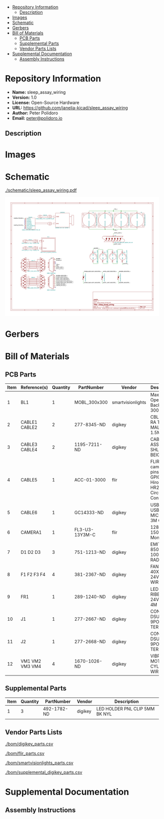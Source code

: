 - [Repository Information](#org17cc2b7)
  - [Description](#org25f2af7)
- [Images](#orgbd487b0)
- [Schematic](#org24d9f54)
- [Gerbers](#orga8e82bf)
- [Bill of Materials](#org2419cb1)
  - [PCB Parts](#orgecc567f)
  - [Supplemental Parts](#org83d5030)
  - [Vendor Parts Lists](#orgbc562f7)
- [Supplemental Documentation](#org4d8f16b)
  - [Assembly Instructions](#orgd996ac2)



<a id="org17cc2b7"></a>

# Repository Information

-   **Name:** sleep\_assay\_wiring
-   **Version:** 1.0
-   **License:** Open-Source Hardware
-   **URL:** <https://github.com/janelia-kicad/sleep_assay_wiring>
-   **Author:** Peter Polidoro
-   **Email:** peter@polidoro.io


<a id="org25f2af7"></a>

## Description


<a id="orgbd487b0"></a>

# Images


<a id="org24d9f54"></a>

# Schematic

[./schematic/sleep\_assay\_wiring.pdf](./schematic/sleep_assay_wiring.pdf)

![img](./schematic/images/schematic00.png)


<a id="orga8e82bf"></a>

# Gerbers


<a id="org2419cb1"></a>

# Bill of Materials


<a id="orgecc567f"></a>

## PCB Parts

| Item | Reference(s)    | Quantity | PartNumber     | Vendor            | Description                                                     |
|---- |--------------- |-------- |-------------- |----------------- |--------------------------------------------------------------- |
| 1    | BL1             | 1        | MOBL\_300x300  | smartvisionlights | Maximum Operating Backlight 300x300                             |
| 2    | CABLE1 CABLE2   | 2        | 277-8345-ND    | digikey           | CBL FMALE RA TO MALE 5POS 1.5M                                  |
| 3    | CABLE3 CABLE4   | 2        | 1195-7211-ND   | digikey           | CABLE ASSY DB09 SHLD BEIGE 2M                                   |
| 4    | CABLE5          | 1        | ACC-01-3000    | flir              | FLIR camera 8 pins 1m GPIO Cable Hirose HR25 Circular Connector |
| 5    | CABLE6          | 1        | GC14333-ND     | digikey           | USB3.0-A-USB3.0-MICRO-B 3M GOLD                                 |
| 6    | CAMERA1         | 1        | FL3-U3-13Y3M-C | flir              | 1280x1024 150 FPS Mono                                          |
| 7    | D1 D2 D3        | 3        | 751-1213-ND    | digikey           | EMITTER IR 850NM 100MA RADIAL                                   |
| 8    | F1 F2 F3 F4     | 4        | 381-2367-ND    | digikey           | FAN AXIAL 40X10MM 24VDC WIRE                                    |
| 9    | FR1             | 1        | 289-1240-ND    | digikey           | LED FLEX RIBBON 24V WHT 4M                                      |
| 10   | J1              | 1        | 277-2667-ND    | digikey           | CONN DSUB PLUG 9POS STR TERM BLK                                |
| 11   | J2              | 1        | 277-2668-ND    | digikey           | CONN DSUB RCPT 9POS STR TERM BLK                                |
| 12   | VM1 VM2 VM3 VM4 | 4        | 1670-1026-ND   | digikey           | VIBRATION MOTOR CYL 5V WIRE                                     |


<a id="org83d5030"></a>

## Supplemental Parts

| Item | Quantity | PartNumber  | Vendor  | Description                    |
|---- |-------- |----------- |------- |------------------------------ |
| 1    | 3        | 492-1782-ND | digikey | LED HOLDER PNL CLIP 5MM BK NYL |
|      |          |             |         |                                |


<a id="orgbc562f7"></a>

## Vendor Parts Lists

[./bom/digikey\_parts.csv](./bom/digikey_parts.csv)

[./bom/flir\_parts.csv](./bom/flir_parts.csv)

[./bom/smartvisionlights\_parts.csv](./bom/smartvisionlights_parts.csv)

[./bom/supplemental\_digikey\_parts.csv](./bom/supplemental_digikey_parts.csv)


<a id="org4d8f16b"></a>

# Supplemental Documentation


<a id="orgd996ac2"></a>

## Assembly Instructions
